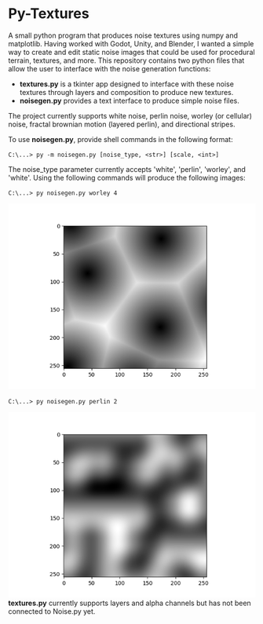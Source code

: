 # Py-Textures
 
A small python program that produces noise textures using numpy and matplotlib. Having worked with Godot, Unity, and Blender, I wanted a simple way to create and edit static noise images that could be used for procedural terrain, textures, and more. This repository contains two python files that allow the user to interface with the noise generation functions:
- <strong>textures.py</strong> is a tkinter app designed to interface with these noise textures through layers and composition to produce new textures.
- <strong>noisegen.py</strong> provides a text interface to produce simple noise files.

The project currently supports white noise, perlin noise, worley (or cellular) noise, fractal brownian motion (layered perlin), and directional stripes.

To use <strong>noisegen.py</strong>, provide shell commands in the following format:
```
C:\...> py -m noisegen.py [noise_type, <str>] [scale, <int>]
```

The noise_type parameter currently accepts 'white', 'perlin', 'worley', and 'white'. Using the following commands will produce the following images:<br>
```
C:\...> py noisegen.py worley 4 
```
<img src='img/worley_s4.png'>

```
C:\...> py noisegen.py perlin 2
```
<img src='img/perlin_s2.png'>

<br>
<strong>textures.py</strong> currently supports layers and alpha channels but has not been connected to Noise.py yet.
